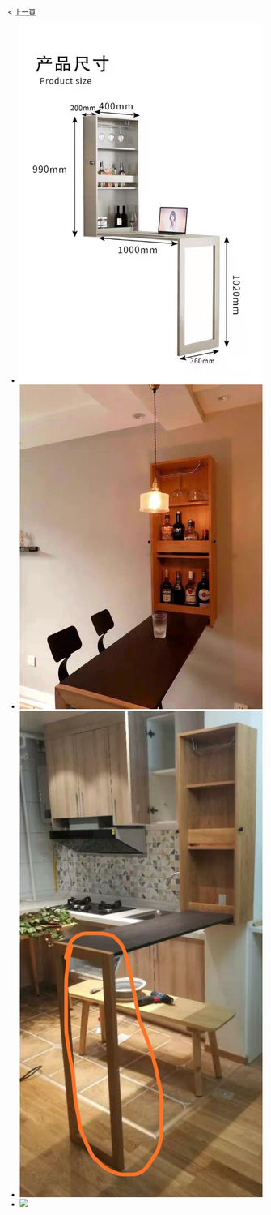 < [上一頁](./index.html)
* ![](./src/bar_size.jpg) 
* ![](./src/bar1.jpg) 
* ![](./src/bar2.jpg) 
* ![](./src/bar3.jpg) 